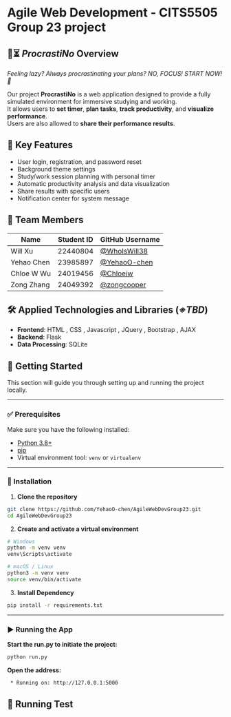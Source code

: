 # Agile Web Development - CITS5505 Group 23 project

## 📝⏳ *ProcrastiNo* Overview  
*Feeling lazy? Always procrastinating your plans? NO, FOCUS! START NOW! 🫵*

Our project **ProcrastiNo** is a web application designed to provide a fully simulated environment for immersive studying and working.<br> It allows users to **set timer**, **plan tasks**, **track productivity**, and **visualize performance**. <br> Users are also allowed to **share their performance results**.

## 🎯 Key Features 
- User login, registration, and password reset
- Background theme settings
- Study/work session planning with personal timer
- Automatic productivity analysis and data visualization
- Share results with specific users
- Notification center for system message

## 👥 Team Members
| Name         | Student ID | GitHub Username   |
|--------------|------------|-------------------|
| Will Xu      | 22440804   | [@WhoIsWill38](https://github.com/WhoIsWill38)|
| Yehao Chen   | 23985897   | [@YehaoO-chen](https://github.com/YehaoO-chen)|
| Chloe W Wu   | 24019456   | [@Chloeiw](https://github.com/Chloeiw)        |
| Zong Zhang   | 24049392   | [@zongcooper](https://github.com/zongcooper)  |


## 🛠️ Applied Technologies and Libraries (*※TBD*)
- **Frontend**: HTML , CSS , Javascript , JQuery , Bootstrap , AJAX
- **Backend**: Flask 
- **Data Processing**: SQLite

## 🚀 Getting Started

This section will guide you through setting up and running the project locally.

---

### ✅ Prerequisites

Make sure you have the following installed:

- [Python 3.8+](https://www.python.org/)
- [pip](https://pip.pypa.io/)
- Virtual environment tool: `venv` or `virtualenv` 

---

### 🔧 Installation

1. **Clone the repository**

```bash
git clone https://github.com/YehaoO-chen/AgileWebDevGroup23.git
cd AgileWebDevGroup23
```
2. **Create and activate a virtual environment**

```bash
# Windows
python -m venv venv
venv\Scripts\activate

# macOS / Linux
python3 -m venv venv
source venv/bin/activate
```
3. **Install Dependency**
```bash
pip install -r requirements.txt
```

---

### ▶️ Running the App

**Start the run.py to initiate the project:**
```bash
python run.py
```

**Open the address:**
```bash
 * Running on: http://127.0.0.1:5000
```



## 🔬 Running Test